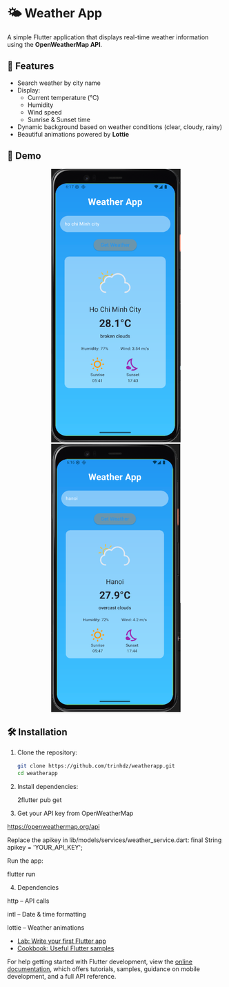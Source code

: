 # 🌤️ Weather App

A simple Flutter application that displays real-time weather information using the **OpenWeatherMap API**.

## 🚀 Features
- Search weather by city name  
- Display:
  - Current temperature (°C)  
  - Humidity  
  - Wind speed  
  - Sunrise & Sunset time  
- Dynamic background based on weather conditions (clear, cloudy, rainy)  
- Beautiful animations powered by **Lottie**  

## 📸 Demo
<p align="center">
  <img src="demo/{0D34DBAA-09F1-401F-940D-51DFA2AB1204}.png" alt="Search Screen" width="300"/>
  <img src="demo/{59D9E9C0-3807-4CE3-8811-2BA7D1D93ACC}.png" alt="Search Screen" width="300"/>
</p>

## 🛠️ Installation

1. Clone the repository:
   ```bash
   git clone https://github.com/trinhdz/weatherapp.git
   cd weatherapp
2. Install dependencies:

   2flutter pub get


3. Get your API key from OpenWeatherMap 

https://openweathermap.org/api

Replace the apikey in lib/models/services/weather_service.dart:
final String apikey = 'YOUR_API_KEY';


Run the app:

flutter run

4. Dependencies

http
 – API calls

intl
 – Date & time formatting

lottie
 – Weather animations

- [Lab: Write your first Flutter app](https://docs.flutter.dev/get-started/codelab)
- [Cookbook: Useful Flutter samples](https://docs.flutter.dev/cookbook)

For help getting started with Flutter development, view the
[online documentation](https://docs.flutter.dev/), which offers tutorials,
samples, guidance on mobile development, and a full API reference.
